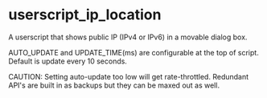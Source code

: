 # userscript_ip_location
A userscript that shows public IP (IPv4 or IPv6) in a movable dialog box.

AUTO_UPDATE and UPDATE_TIME(ms) are configurable at the top of script. Default is update every 10 seconds.

CAUTION: Setting auto-update too low will get rate-throttled. Redundant API's are built in as backups but they can be maxed out as well.
